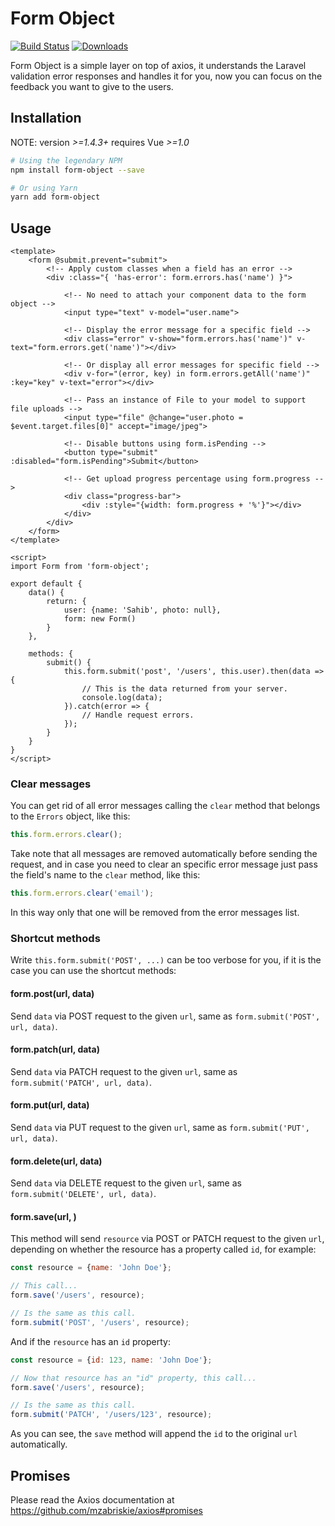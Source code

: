 # Form Object

[![Build Status](https://travis-ci.org/sahibalejandro/form-object.svg?branch=master)](https://travis-ci.org/sahibalejandro/form-object)
[![Downloads](https://img.shields.io/npm/dt/form-object.svg)](https://www.npmjs.com/package/form-object)

Form Object is a simple layer on top of axios, it understands the Laravel validation error
responses and handles it for you, now you can focus on the feedback you want to give to
the users.

## Installation

NOTE: version *>=1.4.3+* requires Vue *>=1.0*

```bash
# Using the legendary NPM
npm install form-object --save

# Or using Yarn
yarn add form-object
```

## Usage

```vue
<template>
    <form @submit.prevent="submit">
        <!-- Apply custom classes when a field has an error -->
        <div :class="{ 'has-error': form.errors.has('name') }">

            <!-- No need to attach your component data to the form object -->
            <input type="text" v-model="user.name">

            <!-- Display the error message for a specific field -->
            <div class="error" v-show="form.errors.has('name')" v-text="form.errors.get('name')"></div>

            <!-- Or display all error messages for specific field -->
            <div v-for="(error, key) in form.errors.getAll('name')" :key="key" v-text="error"></div>
            
            <!-- Pass an instance of File to your model to support file uploads -->
            <input type="file" @change="user.photo = $event.target.files[0]" accept="image/jpeg">

            <!-- Disable buttons using form.isPending -->
            <button type="submit" :disabled="form.isPending">Submit</button>

            <!-- Get upload progress percentage using form.progress -->
            <div class="progress-bar">
                <div :style="{width: form.progress + '%'}"></div>
            </div>
        </div>
    </form>
</template>

<script>
import Form from 'form-object';

export default {
    data() {
        return: {
            user: {name: 'Sahib', photo: null},
            form: new Form()
        }
    },

    methods: {
        submit() {
            this.form.submit('post', '/users', this.user).then(data => {
                // This is the data returned from your server.
                console.log(data);
            }).catch(error => {
                // Handle request errors.
            });
        }
    }
}
</script>
```

### Clear messages
You can get rid of all error messages calling the `clear` method that belongs to the `Errors` object, like this:

```javascript
this.form.errors.clear();
```

Take note that all messages are removed automatically before sending the request, and in case you need to clear
an specific error message just pass the field's name to the `clear` method, like this:

```javascript
this.form.errors.clear('email');
```

In this way only that one will be removed from the error messages list.

### Shortcut methods

Write `this.form.submit('POST', ...)` can be too verbose for you, if it is the case you can use the
shortcut methods:

#### form.post(url, data)
Send `data` via POST request to the given `url`, same as `form.submit('POST', url, data)`.

#### form.patch(url, data)
Send `data` via PATCH request to the given `url`, same as `form.submit('PATCH', url, data)`.

#### form.put(url, data)
Send `data` via PUT request to the given `url`, same as `form.submit('PUT', url, data)`.

#### form.delete(url, data)
Send `data` via DELETE request to the given `url`, same as `form.submit('DELETE', url, data)`.

#### form.save(url, <resource>)
This method will send `resource` via POST or PATCH request to the given `url`, depending on whether
the resource has a property called `id`, for example:

```javascript
const resource = {name: 'John Doe'};

// This call...
form.save('/users', resource);

// Is the same as this call.
form.submit('POST', '/users', resource);
```

And if the `resource` has an `id` property:

```javascript
const resource = {id: 123, name: 'John Doe'};

// Now that resource has an "id" property, this call...
form.save('/users', resource);

// Is the same as this call.
form.submit('PATCH', '/users/123', resource);
```

As you can see, the `save` method will append the `id` to the original `url` automatically.

## Promises
Please read the Axios documentation at https://github.com/mzabriskie/axios#promises
